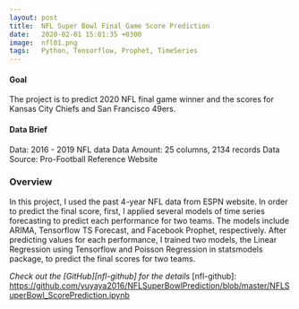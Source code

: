 ```yaml
---
layout: post
title:  NFL Super Bowl Final Game Score Prediction
date:   2020-02-01 15:01:35 +0300
image:  nfl01.png
tags:   Python, Tensorflow, Prophet, TimeSeries
---
```

#### Goal
The project is to predict 2020 NFL final game winner and the scores for Kansas City Chiefs and San Francisco 49ers. 

#### Data Brief
Data: 2016 - 2019 NFL data
Data Amount: 25 columns, 2134 records
Data Source: Pro-Football Reference Website

### Overview
In this project, I used the past 4-year NFL data from ESPN website. In order to predict the final score, first, I applied several models of time series forecasting to predict each performance for two teams. The models include ARIMA, Tensorflow TS Forecast, and Facebook Prophet, respectively. After predicting values for each performance, I trained two models, the Linear Regression using Tensorflow and Poisson Regression in statsmodels package, to predict the final scores for two teams.


*Check out the [GitHub][nfl-github] for the details*
[nfl-github]: https://github.com/yuyaya2016/NFLSuperBowlPrediction/blob/master/NFLSuperBowl_ScorePrediction.ipynb